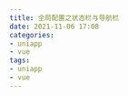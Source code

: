 ```yaml
---
title: 全局配置之状态栏与导航栏
date: 2021-11-06 17:08
categories:
- uniapp
- vue
tags:
- uniapp
- vue
---
```



<!-- more -->

